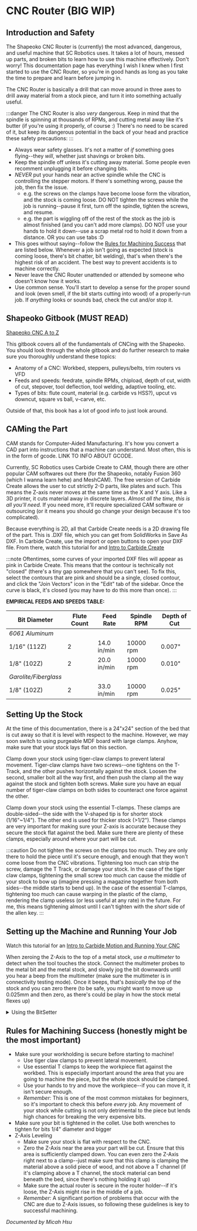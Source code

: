 # CNC Router (BIG WIP)

## Introduction and Safety
The Shapeoko CNC Router is (currently) the most advanced, dangerous, and useful machine that SC Robotics uses. It takes a lot of hours, messed up parts, and broken bits to learn how to use this machine effectively. Don't worry! This documentation page has everything I wish I knew when I first started to use the CNC Router, so you're in good hands as long as you take the time to prepare and learn before jumping in.

The CNC Router is basically a drill that can move around in three axes to drill away material from a stock piece, and turn it into something actually useful.

:::danger
The CNC Router is also _very_ dangerous. Keep in mind that the spindle is spinning at thousands of RPMs, and cutting metal away like it's butter (if you're using it properly, of course :) There's no need to be scared of it, but keep its dangerous potential in the back of your head and practice these safety precautions:
:::
* Always wear safety glasses. It's not a matter of _if_ something goes flying--they _will_, whether just shavings or broken bits.
* Keep the spindle off unless it's cutting away material. Some people even recomment unplugging it before changing bits.
* _NEVER_ put your hands near an active spindle while the CNC is controlling the stepper motors. If there's something wrong, pause the job, then fix the issue.
    * e.g. the screws on the clamps have become loose form the vibration, and the stock is coming loose. DO NOT tighten the screws while the job is running--pause it first, turn off the spindle, tighten the screws, and resume.
    * e.g. the part is wiggling off of the rest of the stock as the job is almost finished (and you can't add more clamps). DO NOT use your hands to hold it down--use a scrap metal rod to hold it down from a distance. OR you can use tabs :D
* This goes without saying--follow the [Rules for Machining Success](#rules-for-machining-success-honestly-might-be-the-most-important) that are listed below. Whenever a job isn't going as expected (stock is coming loose, there's bit chatter, bit welding), that's when there's the highest risk of an accident. The best way to prevent accidents is to machine correctly.
* Never leave the CNC Router unattended or attended by someone who doesn't know how it works.
* Use common sense. You'll start to develop a sense for the proper sound and look (even smell, if the bit starts cutting into wood) of a properly-run job. If _anything_ looks or sounds bad, check the cut and/or stop it.

## Shapeoko Gitbook (MUST READ)
[Shapeoko CNC A to Z](https://shapeokoenthusiasts.gitbook.io/shapeoko-cnc-a-to-z/)

This gitbook covers all of the fundamentals of CNCing with the Shapeoko. You should look through the whole gitbook and do further research to make sure you thoroughly understand these topics:
* Anatomy of a CNC: Workbed, steppers, pulleys/belts, trim routers vs VFD
* Feeds and speeds: feedrate, spindle RPMs, chipload, depth of cut, width of cut, stepover, tool deflection, tool welding, adaptive tooling, etc.
* Types of bits: flute count, material (e.g. carbide vs HSS?), upcut vs downcut, square vs ball, v-carve, etc.

Outside of that, this book has a lot of good info to just look around.

## CAMing the Part

CAM stands for Computer-Aided Manufacturing. It's how you convert a CAD part into instructions that a machine can understand. Most often, this is in the form of gcode. LINK TO INFO ABOUT GCODE.

Currently, SC Robotics uses Carbide Create to CAM, though there are other popular CAM softwares out there (for the Shapeoko, notably Fusion 360 (which I wanna learn hehe) and MeshCAM). The free version of Carbide Create allows the user to cut strictly 2-D parts, like plates and such. This means the Z-axis never moves at the same time as the X and Y axis. Like a 3D printer, it cuts material away in discrete layers. _Almost all the time, this is all you'll need._ If you need more, it'll require specialized CAM software or outsourcing (or it means you should go change your design because it's too complicated). 

Because everything is 2D, all that Carbide Create needs is a 2D drawing file of the part. This is .DXF file, which you can get from SolidWorks in Save As DXF. In Carbide Create, use the import or open buttons to open your DXF file. From there, watch this tutorial for and [Intro to Carbide Create](https://www.youtube.com/watch?v=WGeu0WuEwbE&list=PLS3hpxHvkxfDMIF651Swa3tJCQOZNQczB&index=3)

:::note
Oftentimes, some curves of your imported DXF files will appear as pink in Carbide Create. This means that the contour is technically not "closed" (there's a tiny gap somewhere that you can't see). To fix this, select the contours that are pink and should be a single, closed contour, and click the "Join Vectors" icon in the "Edit" tab of the sidebar. Once the curve is black, it's closed (you may have to do this more than once).
:::

__EMPIRICAL FEEDS AND SPEEDS TABLE:__

| Bit Diameter | Flute Count | Feed Rate | Spindle RPM | Depth of Cut |
| ------------ | ----------- | --------- | ----------- | ------------ |
| _6061 Aluminum_ |
| 1/16" (112Z) | 2 | 14.0 in/min | 10000 rpm | 0.007" |
| 1/8" (102Z) | 2 | 20.0 in/min | 10000 rpm | 0.010" |
| _Garolite/Fiberglass_ |
| 1/8" (102Z) | 2 | 33.0 in/min | 10000 rpm | 0.025" |


## Setting Up the Stock

At the time of this documentation, there is a 24"x24" section of the bed that is cut away so that it is level with respect to the machine. However, we may soon switch to using purgeable MDF board with large clamps. Anyhow, make sure that your stock lays flat on this section.

Clamp down your stock using tiger-claw clamps to prevent lateral movement. Tiger-claw clamps have two screws--one tightens on the T-Track, and the other pushes horizontally against the stock. Loosen the second, smaller bolt all the way first, and then push the clamp all the way against the stock and tighten both screws. Make sure you have an equal number of tiger-claw clamps on both sides to counteract one force against the other.

Clamp down your stock using the essential T-clamps. These clamps are double-sided--the side with the V-shaped tip is for shorter stock (1/16"~1/4"). The other end is used for thicker stock (>1/2"). These clamps are very important for making sure your Z-axis is accurate because they secure the stock flat against the bed. Make sure there are plenty of these clamps, especially around where your part will be cut.

:::caution
Do not tighten the screws on the clamps too much. They are only there to hold the piece until it's secure enough, and enough that they won't come loose from the CNC vibrations. Tightening too much can strip the screw, damage the T Track, or damage your stock. In the case of the tiger claw clamps, tightening the small screw too much can cause the middle of your stock to bow up (imagine pressing a magazine together from both sides--the middle starts to bend up). In the case of the essential T-clamps, tightening too much can cause warping in the plastic of the clamp, rendering the clamp useless (or less useful at any rate) in the future. For me, this means tightening almost until I can't tighten with the _short_ side of the allen key.
:::

## Setting up the Machine and Running Your Job
Watch this tutorial for an [Intro to Carbide Motion and Running Your CNC](https://www.youtube.com/watch?v=7W-QFcZS91c&list=PLS3hpxHvkxfDMIF651Swa3tJCQOZNQczB&index=2)

When zeroing the Z-Axis to the top of a metal stock, _use a multimeter_ to detect when the tool touches the stock. Connect the multimeter probes to the metal bit and the metal stock, and slowly jog the bit downwards until you hear a beep from the multimeter (make sure the multimeter is in connectivity testing mode). Once it beeps, that's _basically_ the top of the stock and you can zero there (to be safe, you might want to move up 0.025mm and then zero, as there's could be play in how the stock metal flexes up)

<details>
<summary>Using the BitSetter</summary>
The BitSetter is a tool length probe that allows you to seamlessly change tools in the middle of a job without the need for rezeroing the Z-axis. <a href="https://www.youtube.com/watch?v=I97XwLBmyuc">This BitSetter tutorial</a> shows how to use it.
</details>

## Rules for Machining Success (honestly might be the most important)
* Make sure your workholding is secure before starting to machine!
    * Use tiger claw clamps to prevent lateral movement.
    * Use essential T clamps to keep the workpiece flat against the workbed. This is especially important around the area that you are going to machine the piece, but the whole stock should be clamped.
    * Use your hands to try and move the workpiece--if you can move it, it isn't secure enough.
    * _Remember:_ This is one of the most common mistakes for beginners, so it's important to check this before _every_ job. Any movement of your stock while cutting is not only detrimental to the piece but lends high chances for breaking the very expensive bits.
* Make sure your bit is tightened in the collet. Use both wrenches to tighten for bits 1/4" diameter and bigger
* Z-Axis Leveling
    * Make sure your stock is flat with respect to the CNC. 
    * Zero the Z-Axis near the area your part will be cut. Ensure that this area is sufficiently clamped down. You can even zero the Z-Axis right next to a clamp--just make sure that this clamp is clamping the material above a solid piece of wood, and not above a T channel (if it's clamping above a T channel, the stock material can bend beneath the bed, since there's nothing holding it up)
    * Make sure the actual router is secure in the router holder--if it's loose, the Z-Axis might rise in the middle of a job.
    * _Remember:_ A significant portion of problems that occur with the CNC are due to Z-Axis issues, so following these guidelines is key to successful machining.

_Documented by Micah Hsu_
